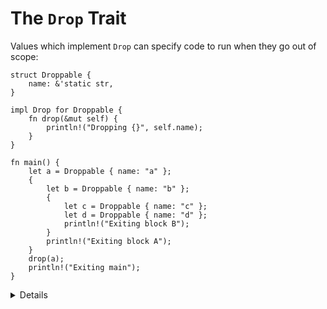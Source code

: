 # The `Drop` Trait

Values which implement `Drop` can specify code to run when they go out of scope:

```rust,editable
struct Droppable {
    name: &'static str,
}

impl Drop for Droppable {
    fn drop(&mut self) {
        println!("Dropping {}", self.name);
    }
}

fn main() {
    let a = Droppable { name: "a" };
    {
        let b = Droppable { name: "b" };
        {
            let c = Droppable { name: "c" };
            let d = Droppable { name: "d" };
            println!("Exiting block B");
        }
        println!("Exiting block A");
    }
    drop(a);
    println!("Exiting main");
}
```

<details>

* `drop` is called automatically, but it can be called manually like in this example.
* If it was called manually, it won't be called at the end of the scope for the second time.
* Calling `drop` earlier manually can be useful for objects that do some work on `drop`: lock guards, files.
    * It is useful, but not hugely useful as you can always make custom scope by enclosing your code in a block.

</details>
